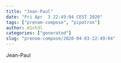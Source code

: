 ```yaml
---
title: "Jean-Paul"
date: "Fri Apr  3 22:49:04 CEST 2020"
tags: ["prenom-compose", "pipotron"]
author: m1ch3l
categories: ["generated"]
slug: "prenom-compose/2020-04-03-22:49:04"
---
```


Jean-Paul
